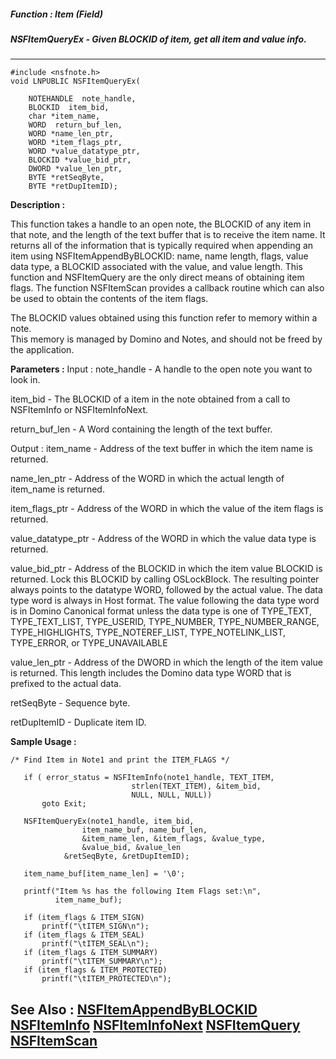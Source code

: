 ##### Function : Item (Field)
##### NSFItemQueryEx - Given BLOCKID of item, get all item and value info.
---
```
#include <nsfnote.h>
void LNPUBLIC NSFItemQueryEx(

	NOTEHANDLE  note_handle,
	BLOCKID  item_bid,
	char *item_name,
	WORD  return_buf_len,
	WORD *name_len_ptr,
	WORD *item_flags_ptr,
	WORD *value_datatype_ptr,
	BLOCKID *value_bid_ptr,
	DWORD *value_len_ptr,
	BYTE *retSeqByte,
	BYTE *retDupItemID);
```
**Description :**

This function takes a handle to an open note, the BLOCKID of any item in that 
note, and the length of the text buffer that is to receive the item name.  It 
returns all of the information that is typically required when appending an 
item using NSFItemAppendByBLOCKID: name, name length, flags, value data type, a 
BLOCKID associated with the value, and value length.  This function and 
NSFItemQuery are the only direct means of obtaining item flags.  The function 
NSFItemScan provides a callback routine which can also be used to obtain the 
contents of the item flags.

The BLOCKID values obtained using this function refer to memory within a note.  
This memory is managed by Domino and Notes, and should not be freed by the 
application.

**Parameters :**
Input :
note_handle  -  A handle to the open note you want to look in.

item_bid  -  The BLOCKID of a item in the note obtained from a call to  NSFItemInfo or NSFItemInfoNext.

return_buf_len  -  A Word containing the length of the text buffer.

Output :
item_name  -  Address of the text buffer in which the item name is returned.

name_len_ptr  -  Address of the WORD in which the actual length of item_name is returned.

item_flags_ptr  -  Address of the WORD in which the value of the item flags is returned.  

value_datatype_ptr  -  Address of the WORD in which the value data type is returned.

value_bid_ptr  -  Address of the BLOCKID in which the item value BLOCKID is returned.  Lock this BLOCKID by calling OSLockBlock. The resulting pointer always points to the datatype WORD, followed by the actual value. The data type word is always in Host format.  The value following the data type  word is in Domino Canonical format unless the data type is one of TYPE_TEXT,  TYPE_TEXT_LIST,   TYPE_USERID, TYPE_NUMBER, TYPE_NUMBER_RANGE,
TYPE_HIGHLIGHTS, TYPE_NOTEREF_LIST, TYPE_NOTELINK_LIST, TYPE_ERROR, or TYPE_UNAVAILABLE

value_len_ptr  -  Address of the DWORD in which the length of the item value is returned.  This length includes the Domino data type WORD that is prefixed to the actual data.

retSeqByte  -  Sequence byte.

retDupItemID  -  Duplicate item ID.


**Sample Usage :**
```
/* Find Item in Note1 and print the ITEM_FLAGS */

   if ( error_status = NSFItemInfo(note1_handle, TEXT_ITEM,
                           strlen(TEXT_ITEM), &item_bid,
                           NULL, NULL, NULL))
       goto Exit;

   NSFItemQueryEx(note1_handle, item_bid,
                item_name_buf, name_buf_len,
                &item_name_len, &item_flags, &value_type,
                &value_bid, &value_len
	        &retSeqByte, &retDupItemID);

   item_name_buf[item_name_len] = '\0';

   printf("Item %s has the following Item Flags set:\n",
          item_name_buf);

   if (item_flags & ITEM_SIGN)
       printf("\tITEM_SIGN\n");
   if (item_flags & ITEM_SEAL)
       printf("\tITEM_SEAL\n");
   if (item_flags & ITEM_SUMMARY)
       printf("\tITEM_SUMMARY\n");
   if (item_flags & ITEM_PROTECTED)
       printf("\tITEM_PROTECTED\n");
```
**See Also :**
[NSFItemAppendByBLOCKID](/reference/Func/NSFItemAppendByBLOCKID)
[NSFItemInfo](/reference/Func/NSFItemInfo)
[NSFItemInfoNext](/reference/Func/NSFItemInfoNext)
[NSFItemQuery](/reference/Func/NSFItemQuery)
[NSFItemScan](/reference/Func/NSFItemScan)
---
